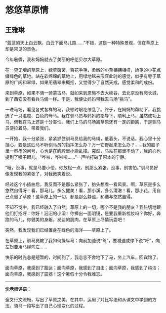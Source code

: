 # 悠悠草原情 #

## 王雅琳 ##

“蓝蓝的天上白云飘，白云下面马儿跑……”不错，这是一种特殊景观，但在草原上却是常见的景色。

今年暑假，我和妈妈就去了美丽的呼伦贝尔大草原。

在一望无垠的草原上，绿草茵茵，百花争艳，柔嫩的小草相拥相挤，娇艳的小花点缀绿色的草地。站在软绵绵的草地上，用绿地毯来形容此时的感觉，似乎有辱于草原的广阔和翠绿，如果用翡翠来概括，又觉得少了自然天成，感觉柔和的成份。

来到草原，如果不骑一骑蒙古马，就如来到恩施不去大峡谷，去北京没有爬长城，到了西安没有看兵马俑一样。于是，我便让妈妈带我去马场“挑马”。

一进马场，看见各式各样的马，我顿时眼花缭乱了。终于，在妈妈的帮助下，我挑选了一只温顺、白色的母马。我在驯马员与妈妈的指导下，顺利上马。虽然成功上马，但我在马上还是十分害怕。我们上马的马场离草原还有一定的距离，于是驯马员便拉着马，带着我们。

一开始，我十分紧张，紧紧抓住驯马员给我的马绳，低着头，不说话。我心里十分担心，要是这匹马不听驯马员的指挥怎么办？万一它野起来怎么办？……我的脑子里一串串的问号，心也是在胸膛里小鹿乱撞。突然，马站在那里不动了，我的心也提到了嗓子眼儿。“哗啦，哗啦啦……”一声响打破了原本的宁静。

“哦，没事，就是马要小便。你放松一点，别那么紧张，没事，别害怕。”驯马员好像发现我的紧张了，对我微笑着说。

经过这个小插曲后，我反而不是那么紧张了，抬头想看一看风景。啊，草原是多么悠然自得呀！看，那马儿，多么健美！看，那小溪，多么清澈！看，那小花，用自己点缀了草原！这草原上的一切，都是那么静谧，和谐与悠然自得。

不知不觉中，我已经融入了自然。草原上的一切，哪个不是我的朋友？我热切地跟他们打招呼：你好！汩汩的小溪！你捧出一面明镜，是要我重新梳妆吗？你好，奔跑的马儿，你健美的身躯，发达的肌肉，在草原上尽情玩耍吧！

突然，我发现我们已经置身在绿色的海洋——草原上了。

在草原上，驯马员教了我如何操纵马：向前加速说“驾”，要减速或停下说“吁”，向左拐要用马绳向左……

快乐的时光总是短暂的，时间到了，我恋恋不舍地下了马，坐上汽车，回宾馆了。

面向草原，我感到了豁达；面向草原，我感到了自由；面向草原，我感到了纯洁；面向草原，我感到了震撼！这个暑假十分令我难忘。

-------------------------------------

**沈老师评语：**

全文行文流畅，写出了草原之美，在其中，运用了对比写法和从课文中学到的方法。骑马一段写出了自己心理变化的过程。